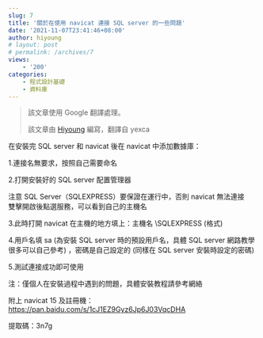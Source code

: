 ```yaml
---
slug: 7
title: '關於在使用 navicat 連接 SQL server 的一些問題'
date: '2021-11-07T23:41:46+08:00'
author: hiyoung
# layout: post
# permalink: /archives/7
views:
    - '200'
categories:
    - 程式設計基礎
    - 資料庫
---
```


> 該文章使用 Google 翻譯處理。
>
> 該文章由 [Hiyoung](https://blog.hiyoung.xyz/) 編寫，翻譯自 yexca

在安裝完 SQL server 和 navicat 後在 navicat 中添加數據庫：

1.連接名無要求，按照自己需要命名

2.打開安裝好的 SQL server 配置管理器

注意 SQL Server（SQLEXPRESS）要保證在運行中，否則 navicat 無法連接  
雙擊開啟後點選服務，可以看到自己的主機名

3.此時打開 navicat 在主機的地方填上：主機名 \\SQLEXPRESS (格式)

4.用戶名填 sa (為安裝 SQL server 時的預設用戶名，具體 SQL server 網路教學很多可以自己參考) ，密碼是自己設定的 (同樣在 SQL server 安裝時設定的密碼)

5.測試連接成功即可使用

注：僅個人在安裝過程中遇到的問題，具體安裝教程請參考網絡

附上 navicat 15 及註冊機：<https://pan.baidu.com/s/1cJ1EZ9Gyz6Jp6J03VqcDHA>

提取碼：3n7g
